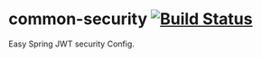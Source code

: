 # common-security [![Build Status](https://travis-ci.org/neonds/common-security.svg?branch=master)](https://travis-ci.org/neonds/common-security)

Easy Spring JWT security Config.
